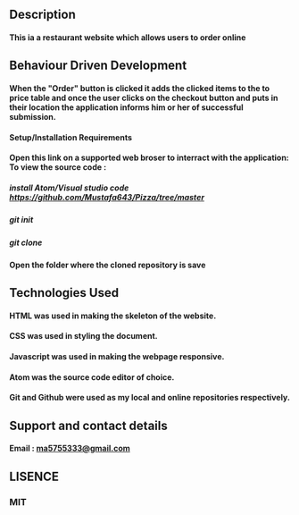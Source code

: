 ## Description

#### This ia a restaurant website which allows users to order online

## Behaviour Driven Development

#### When the "Order" button is clicked it adds the clicked items to the to price table and once the user clicks on the checkout button and puts in their location the application informs him or her of successful submission. 

#### Setup/Installation Requirements

 #### Open this link on a supported web broser to interract with the application:  To view the source code :
 ##### install Atom/Visual studio code https://github.com/Mustafa643/Pizza/tree/master
 ##### git init
##### git clone 
#### Open the folder where the cloned repository is save

## Technologies Used

 #### HTML was used in making the skeleton of the website.
#### CSS was used in styling the document.
#### Javascript was used in making the webpage responsive.
#### Atom was the source code editor of choice.
#### Git and Github were used as my local and online repositories respectively.

## Support and contact details
 #### Email : ma5755333@gmail.com

 ## LISENCE 
 ### MIT

